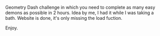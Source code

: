 [](https://raw.githubusercontent.com/ItsAmex/Easy-Demon-Challenge/main/src/assets/EDC_Banner1.png)

Geometry Dash challenge in which you need to complete as many easy demons as possible in 2 hours. Idea by me, I had it while I was taking a bath. Website is done, it's only missing the load fuction.

Enjoy.